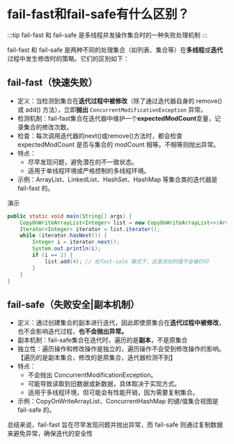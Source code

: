 # fail-fast和fail-safe有什么区别？

:::tip
fail-fast 和 fail-safe 是多线程并发操作集合时的一种失败处理机制
:::

fail-fast 和 fail-safe 是两种不同的处理集合（如列表、集合等）在**多线程**或**迭代**过程中发生修改时的策略。它们的区别如下：

## **fail-fast**（快速失败）

- 定义：当检测到集合在**迭代过程中被修改**（除了通过迭代器自身的 remove() 或 add() 方法），立即**抛出** `ConcurrentModificationException` 异常。
- 检测机制：fail-fast集合在迭代器中维护一个**expectedModCount**变量，记录集合的修改次数。
- 检查：每次调用迭代器的next()或remove()方法时，都会检查 expectedModCount 是否与集合的 modCount 相等。不相等则抛出异常。
- 特点：
  - 尽早发现问题，避免潜在的不一致状态。
  - 适用于单线程环境或严格控制的多线程环境。
- 示例：ArrayList、LinkedList、HashSet、HashMap 等集合类的迭代器是 fail-fast 的。

演示

```java
public static void main(String[] args) {
    CopyOnWriteArrayList<Integer> list = new CopyOnWriteArrayList<>(Arrays.asList(1, 2, 3));
    Iterator<Integer> iterator = list.iterator();
    while (iterator.hasNext()) {
        Integer i = iterator.next();
        System.out.println(i);
        if (i == 2) {
            list.add(4); // 在fast-sale 模式下，这里添加的值不会被打印
        }
    }
}
```

## **fail-safe**（失败安全|副本机制）

- 定义：通过创建集合的副本进行迭代，因此即使原集合在**迭代过程中被修改**，也不会影响迭代过程，**也不会抛出异常。**
- 副本机制：fail-safe集合在迭代时，遍历的是**副本**，不是原集合
- 独立性：遍历操作和修改操作是独立的，遍历操作不会受到修改操作的影响。【遍历的是副本集合，修改的是原集合，迭代器检测不到】
- 特点：
  - 不会抛出 ConcurrentModificationException。
  - 可能导致读取到旧数据或新数据，具体取决于实现方式。
  - 适用于多线程环境，但可能会有性能开销，因为需要复制集合。
- 示例：CopyOnWriteArrayList、ConcurrentHashMap 的键/值集合视图是 fail-safe 的。

总结来说，fail-fast 旨在尽早发现问题并抛出异常，而 fail-safe 则通过复制数据来避免异常，确保迭代的安全性
